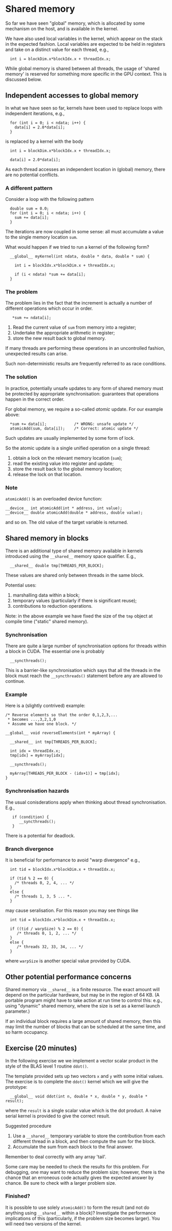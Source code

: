 # Shared memory

So far we have seen "global" memory, which is allocated by some
mechanism on the host, and is available in the kernel.

We have also used local variables in the kernel, which appear
on the stack in the expected fashion. Local variables are expected
to be held in registers and
take on a distinct value for each thread, e.g.,
```
  int i = blockDim.x*blockIdx.x + threadIdx.x;
```

While global memory is shared between all threads, the usage of
'shared memory' is reserved for something more specific in the
GPU context. This is discussed below.


## Independent accesses to global memory

In what we have seen so far, kernels have been used to replace
loops with independent iterations, e.g.,
```
  for (int i = 0; i < ndata; i++) {
    data[i] = 2.0*data[i];
  }
```
is replaced by a kernel with the body
```
  int i = blockDim.x*blockIdx.x + threadIdx.x;

  data[i] = 2.0*data[i];
```
As each thread accesses an independent location in (global)
memory, there are no potential conflicts.

### A different pattern

Consider a loop with the following pattern
```
  double sum = 0.0;
  for (int i = 0; i < ndata; i++) {
    sum += data[i];
  }
```
The iterations are now coupled in some sense: all must accumulate
a value to the single memory location `sum`.

What would happen if we tried to run a kernel of the following
form?
```
  __global__ myKernel(int ndata, double * data, double * sum) {

    int i = blockIdx.x*blockDim.x + threadIdx.x;

    if (i < ndata) *sum += data[i];
  }
```

### The problem

The problem lies in the fact that the increment is actually a
number of different operations which occur in order.
```
   *sum += ndata[i];
```
1. Read the current value of `sum` from memory into a register;
2. Undertake the appropriate arithmetic in register;
3. store the new result back to global memory.

If many threads are performing these operations in an uncontrolled
fashion, unexpected results can arise.

Such non-deterministic results are frequently referred to as race
conditions.

### The solution

In practice, potentially unsafe updates to any form of shared memory
must be protected by appropriate synchronisation: guarantees that
operations happen in the correct order.

For global memory, we require a so-called *atomic* update. For our
example above:
```
  *sum += data[i];            /* WRONG: unsafe update */
  atomicAdd(sum, data[i]);    /* Correct: atomic update */
```
Such updates are usually implemented by some form of lock.

So the atomic update is a single unified operation on a single thread:
1. obtain a lock on the relevant memory location (`sum`);
2. read the existing value into register and update;
3. store the result back to the global memory location;
4. release the lock on that location.

### Note

`atomicAdd()` is an overloaded device function:
```
__device__ int atomicAdd(int * address, int value);
__device__ double atomicAdd(double * address, double value);
```
and so on. The old value of the target variable is returned.


## Shared memory in blocks

There is an additional type of shared memory available in kernels
introduced using the `__shared__` memory space qualifier. E.g.,
```
  __shared__ double tmp[THREADS_PER_BLOCK];
```
These values are shared only between threads in the same block.

Potential uses:
1. marshalling data within a block;
2. temporary values (particularly if there is significant reuse);
3. contributions to reduction operations.

Note: in the above example we have fixed the size of the `tmp`
object at compile time ("static" shared memory).

### Synchronisation

There are quite a large number of synchronisation options for
threads within a block in CUDA. The essential one is probably
```
  __syncthreads();
```
This is a barrier-like synchronisation which says that all
the threads in the block must reach the `__syncthreads()`
statement before any are allowed to continue.


### Example
Here is a (slightly contrived) example:
```
/* Reverse elements so that the order 0,1,2,3,...
 * becomes ...,3,2,1,0
 * Assume we have one block. */

__global__ void reverseElements(int * myArray) {

  __shared__ int tmp[THREADS_PER_BLOCK];

  int idx = threadIdx.x;
  tmp[idx] = myArray[idx];

  __syncthreads();

  myArray[THREADS_PER_BLOCK - (idx+1)] = tmp[idx];
}
```

### Synchronisation hazards

The usual conisderations apply when thinking about thread
synchronisation. E.g.,
```
   if (condition) {
      __syncthreads();
   }
```
There is a potential for deadlock.

### Branch divergence

It is beneficial for performance to avoid "warp divergence"
e.g.,
```
  int tid = blockIdx.x*blockDim.x + threadIdx.x;
  
  if (tid % 2 == 0) {
    /* threads 0, 2, 4, ... */
  }
  else {
    /* threads 1, 3, 5 ... *.
  }
```
may cause seralisation. For this reason you may see things
like
```
  int tid = blockIdx.x*blockDim.x + threadIdx.x;
  
  if ((tid / warpSize) % 2 == 0) {
     /* threads 0, 1, 2, ... */
  }
  else {
     /* threads 32, 33, 34, ... */
  }
```
where `warpSize` is another special value provided by CUDA.

## Other potential performance concerns

Shared memory via `__shared__` is a finite resource. The exact amount
will depend on the particular hardware, but may be in the region of
64 KB. (A portable program might have to take action at run time to
control this: e.g., using "dynamic" shared memory, where the size is
set as a kernel launch parameter.)

If an individual block requires a large amount of shared memory, then
this may limit the number of blocks that can be scheduled at the same
time, and so harm occupancy.


## Exercise (20 minutes)

In the following exercise we we implement a vector scalar product
in the style of the BLAS level 1 routine `ddot()`.

The template provided sets up two vectors `x` and `y` with some
initial values. The exercise is to complete the `ddot()` kernel
which we will give the prototype:
```
  __global__ void ddot(int n, double * x, double * y, double * result);
```
where the `result` is a single scalar value which is the dot
product. A naive serial kernel is provided to give the correct
result.

Suggested procedure
1. Use a `__shared__` temporary variable to store the contribution from
each different thread in a block, and then compute the sum for the block.
2. Accumulate the sum from each block to the final answer.

Remember to deal correctly with any array 'tail'.

Some care may be needed to check the results for this problem. For
debugging, one may want to reduce the problem size; however, there
is the chance that an erroneous code actually gives the expected
answer by chance. Be sure to check with a larger problem size.

### Finished?

It is possible to use solely `atomicAdd()` to form the result (and not
do anything using `__shared__` within a block)? Investigate the performance
implications of this (particularly, if the problem size becomes larger).
You will need two versions of the kernel.
